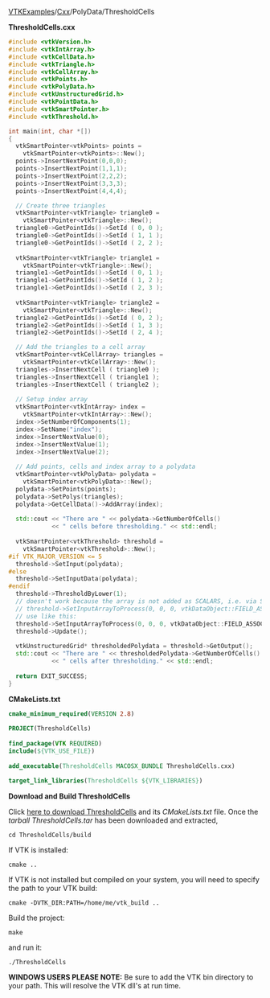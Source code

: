 [VTKExamples](Home)/[Cxx](Cxx)/PolyData/ThresholdCells

**ThresholdCells.cxx**
```c++
#include <vtkVersion.h>
#include <vtkIntArray.h>
#include <vtkCellData.h>
#include <vtkTriangle.h>
#include <vtkCellArray.h>
#include <vtkPoints.h>
#include <vtkPolyData.h>
#include <vtkUnstructuredGrid.h>
#include <vtkPointData.h>
#include <vtkSmartPointer.h>
#include <vtkThreshold.h>

int main(int, char *[])
{
  vtkSmartPointer<vtkPoints> points = 
    vtkSmartPointer<vtkPoints>::New(); 
  points->InsertNextPoint(0,0,0);
  points->InsertNextPoint(1,1,1);
  points->InsertNextPoint(2,2,2);
  points->InsertNextPoint(3,3,3);
  points->InsertNextPoint(4,4,4);

  // Create three triangles
  vtkSmartPointer<vtkTriangle> triangle0 = 
    vtkSmartPointer<vtkTriangle>::New();
  triangle0->GetPointIds()->SetId ( 0, 0 );
  triangle0->GetPointIds()->SetId ( 1, 1 );
  triangle0->GetPointIds()->SetId ( 2, 2 );
  
  vtkSmartPointer<vtkTriangle> triangle1 = 
    vtkSmartPointer<vtkTriangle>::New();
  triangle1->GetPointIds()->SetId ( 0, 1 );
  triangle1->GetPointIds()->SetId ( 1, 2 );
  triangle1->GetPointIds()->SetId ( 2, 3 );
  
  vtkSmartPointer<vtkTriangle> triangle2 = 
    vtkSmartPointer<vtkTriangle>::New();
  triangle2->GetPointIds()->SetId ( 0, 2 );
  triangle2->GetPointIds()->SetId ( 1, 3 );
  triangle2->GetPointIds()->SetId ( 2, 4 );

  // Add the triangles to a cell array
  vtkSmartPointer<vtkCellArray> triangles = 
    vtkSmartPointer<vtkCellArray>::New();
  triangles->InsertNextCell ( triangle0 );
  triangles->InsertNextCell ( triangle1 );
  triangles->InsertNextCell ( triangle2 );
  
  // Setup index array
  vtkSmartPointer<vtkIntArray> index = 
    vtkSmartPointer<vtkIntArray>::New();
  index->SetNumberOfComponents(1);
  index->SetName("index");
  index->InsertNextValue(0);
  index->InsertNextValue(1);
  index->InsertNextValue(2);
  
  // Add points, cells and index array to a polydata
  vtkSmartPointer<vtkPolyData> polydata = 
    vtkSmartPointer<vtkPolyData>::New();
  polydata->SetPoints(points);
  polydata->SetPolys(triangles);
  polydata->GetCellData()->AddArray(index);
  
  std::cout << "There are " << polydata->GetNumberOfCells() 
            << " cells before thresholding." << std::endl;
  
  vtkSmartPointer<vtkThreshold> threshold = 
    vtkSmartPointer<vtkThreshold>::New();
#if VTK_MAJOR_VERSION <= 5
  threshold->SetInput(polydata);
#else
  threshold->SetInputData(polydata);
#endif
  threshold->ThresholdByLower(1);
  // doesn't work because the array is not added as SCALARS, i.e. via SetScalars
  // threshold->SetInputArrayToProcess(0, 0, 0, vtkDataObject::FIELD_ASSOCIATION_CELLS, vtkDataSetAttributes::SCALARS);
  // use like this:
  threshold->SetInputArrayToProcess(0, 0, 0, vtkDataObject::FIELD_ASSOCIATION_CELLS, "index");
  threshold->Update();
  
  vtkUnstructuredGrid* thresholdedPolydata = threshold->GetOutput();
  std::cout << "There are " << thresholdedPolydata->GetNumberOfCells() 
            << " cells after thresholding." << std::endl;
  
  return EXIT_SUCCESS;
}
```
**CMakeLists.txt**
```cmake
cmake_minimum_required(VERSION 2.8)
 
PROJECT(ThresholdCells)
 
find_package(VTK REQUIRED)
include(${VTK_USE_FILE})
 
add_executable(ThresholdCells MACOSX_BUNDLE ThresholdCells.cxx)
 
target_link_libraries(ThresholdCells ${VTK_LIBRARIES})
```

**Download and Build ThresholdCells**

Click [here to download ThresholdCells](https://github.com/lorensen/VTKWikiExamplesTarballs/raw/master/ThresholdCells.tar) and its *CMakeLists.txt* file.
Once the *tarball ThresholdCells.tar* has been downloaded and extracted,
```
cd ThresholdCells/build 
```
If VTK is installed:
```
cmake ..
```
If VTK is not installed but compiled on your system, you will need to specify the path to your VTK build:
```
cmake -DVTK_DIR:PATH=/home/me/vtk_build ..
```
Build the project:
```
make
```
and run it:
```
./ThresholdCells
```
**WINDOWS USERS PLEASE NOTE:** Be sure to add the VTK bin directory to your path. This will resolve the VTK dll's at run time.

